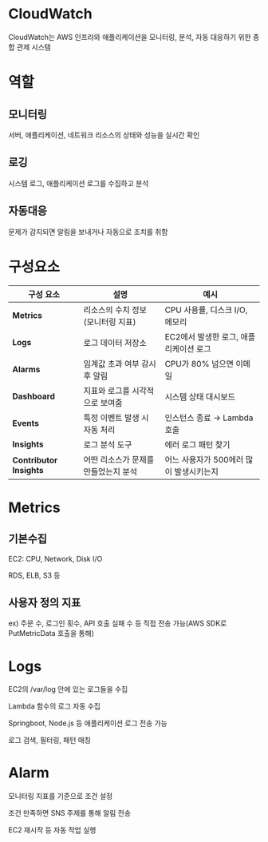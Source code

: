 # CloudWatch

CloudWatch는 AWS 인프라와 애플리케이션을 모니터링, 분석, 자동 대응하기 위한 종합 관제 시스템

# 역할

## 모니터링

서버, 애플리케이션, 네트워크 리소스의 상태와 성능을 실시간 확인

## 로깅

시스템 로그, 애플리케이션 로그를 수집하고 분석

## 자동대응

문제가 감지되면 알림을 보내거나 자동으로 조치를 취함

# 구성요소

| 구성 요소 | 설명 | 예시 |
| --- | --- | --- |
| **Metrics** | 리소스의 수치 정보 (모니터링 지표) | CPU 사용률, 디스크 I/O, 메모리 |
| **Logs** | 로그 데이터 저장소 | EC2에서 발생한 로그, 애플리케이션 로그 |
| **Alarms** | 임계값 초과 여부 감시 후 알림 | CPU가 80% 넘으면 이메일 |
| **Dashboard** | 지표와 로그를 시각적으로 보여줌 | 시스템 상태 대시보드 |
| **Events** | 특정 이벤트 발생 시 자동 처리 | 인스턴스 종료 → Lambda 호출 |
| **Insights** | 로그 분석 도구 | 에러 로그 패턴 찾기 |
| **Contributor Insights** | 어떤 리소스가 문제를 만들었는지 분석 | 어느 사용자가 500에러 많이 발생시키는지 |

# Metrics

## 기본수집

EC2: CPU, Network, Disk I/O

RDS, ELB, S3 등

## 사용자 정의 지표

ex) 주문 수, 로그인 횟수, API 호출 실패 수 등 직접 전송 가능(AWS SDK로 PutMetricData 호출을 통해)

# Logs

EC2의 /var/log 안에 있는 로그들을 수집

Lambda 함수의 로그 자동 수집

Springboot, Node.js 등 애플리케이션 로그 전송 가능

로그 검색, 필터링, 패턴 매칭

# Alarm

모니터링 지표를 기준으로 조건 설정

조건 만족하면 SNS 주제를 통해 알림 전송

EC2 재시작 등 자동 작업 실행